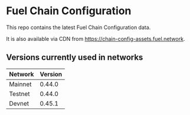 # Fuel Chain Configuration

This repo contains the latest Fuel Chain Configuration data.

It is also available via CDN from https://chain-config-assets.fuel.network.

## Versions currently used in networks

| Network  | Version |
|----------|---------|
| Mainnet | 0.44.0 |
| Testnet | 0.44.0 |
| Devnet | 0.45.1 |